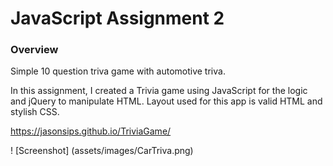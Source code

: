 # JavaScript Assignment 2

### Overview

Simple 10 question triva game with automotive triva.

In this assignment, I created a Trivia game using JavaScript for the logic and jQuery to manipulate HTML. Layout used for this app is valid HTML and stylish CSS.

https://jasonsips.github.io/TriviaGame/


! [Screenshot] (assets/images/CarTriva.png)

